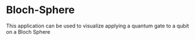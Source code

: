 # Bloch-Sphere
This application can be used to visualize applying a quantum gate to a qubit on a Bloch Sphere
